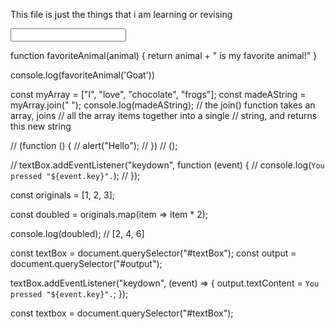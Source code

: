 This file is just the things that i am learning or revising 



<!DOCTYPE html>
<html lang="en">
<head>
    <meta charset="UTF-8">
    <meta name="viewport" content="width=device-width, initial-scale=1.0">
    <title>Document</title>
</head>
<body>
    <input id="textBox" type="text" />
    <div id="output"></div>
    <script src="functions.js"></script>
</body>
</html>



function favoriteAnimal(animal) {
    return animal + " is my favorite animal!"
}

console.log(favoriteAnimal('Goat'))


const myArray = ["I", "love", "chocolate", "frogs"];
const madeAString = myArray.join(" ");
console.log(madeAString);
// the join() function takes an array, joins
// all the array items together into a single
// string, and returns this new string


// (function () {
//     alert("Hello");
// })
//     ();

// textBox.addEventListener("keydown", function (event) {
//   console.log(`You pressed "${event.key}".`);
// });

const originals = [1, 2, 3];

const doubled = originals.map(item => item * 2);

console.log(doubled); // [2, 4, 6]

const textBox = document.querySelector("#textBox");
const output = document.querySelector("#output");

textBox.addEventListener("keydown", (event) => {
  output.textContent = `You pressed "${event.key}".`;
});

const textbox = document.querySelector("#textBox");
